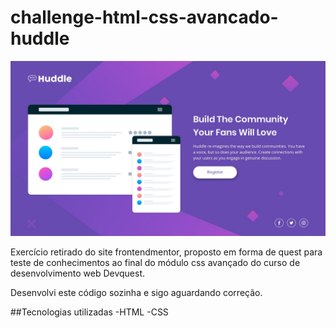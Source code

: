 # challenge-html-css-avancado-huddle
[<img src="./design/desktop-design.jpg" alt="imagem do projeto proposto">](https://oiangelica.github.io/challenge-html-css-avancado-huddle/)
<p> Exercício retirado do site frontendmentor, proposto em forma de quest para teste de conhecimentos ao final do módulo css avançado do curso de desenvolvimento web Devquest. </p>
<p>Desenvolvi este código sozinha e sigo aguardando correção. </p>

##Tecnologias utilizadas
-HTML
-CSS

